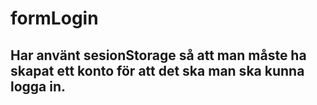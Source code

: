 # formLogin

## Har använt sesionStorage så att man måste ha skapat ett konto för att det ska man ska kunna logga in.
